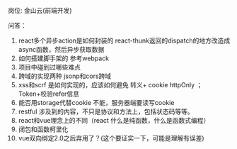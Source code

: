 岗位: 金山云(前端开发)

问答：

1. react多个异步action是如何封装的
react-thunk返回的dispatch的地方改造成async函数，然后异步获取数据
2. 如何搭建脚手架的
参考webpack
3. 项目中碰到过哪些难点
4. 跨域的实现两种 jsonp和cors跨域
5. xss和scrf 是如何实现的，应该如何避免
转义+ cookie httpOnly ； Token+校验refer信息
6. 能否用storage代替cookie 
不能，服务器端要读写cookie
7. restful 涉及到的内容，不只是协议和方法上，包括状态码等等。
8. react和vue理念上的不同（react 什么是纯函数，什么是函数式编程）
9. 闭包和函数柯里化
10. vue双向绑定2.0之后弃用了？(这个要证实一下，可能是理解有误差)

